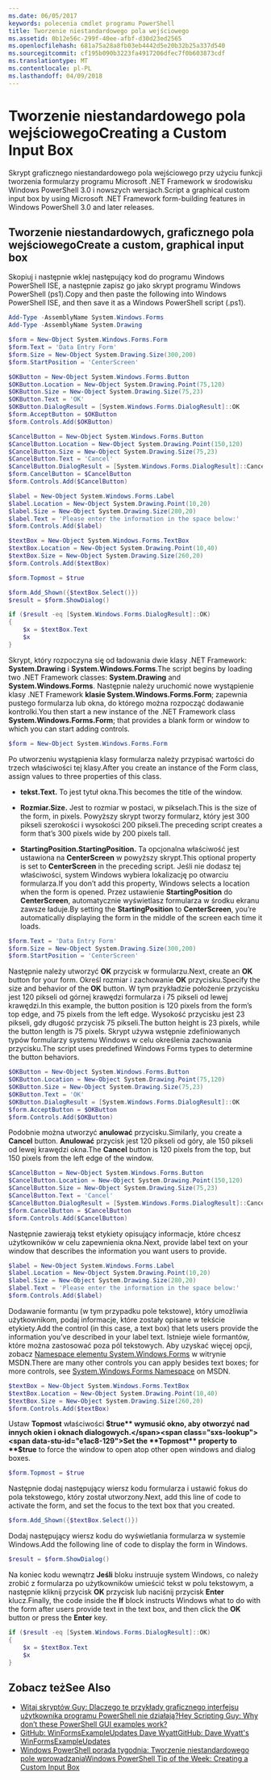 ```yaml
---
ms.date: 06/05/2017
keywords: polecenia cmdlet programu PowerShell
title: Tworzenie niestandardowego pola wejściowego
ms.assetid: 0b12e56c-299f-40ee-afbf-d30d23ed2565
ms.openlocfilehash: 681a75a28a8fb03eb4442d5e20b32b25a337d540
ms.sourcegitcommit: cf195b090b3223fa4917206dfec7f0b603873cdf
ms.translationtype: MT
ms.contentlocale: pl-PL
ms.lasthandoff: 04/09/2018
---
```

# <a name="creating-a-custom-input-box"></a><span data-ttu-id="e1ac8-103">Tworzenie niestandardowego pola wejściowego</span><span class="sxs-lookup"><span data-stu-id="e1ac8-103">Creating a Custom Input Box</span></span>

<span data-ttu-id="e1ac8-104">Skrypt graficznego niestandardowego pola wejściowego przy użyciu funkcji tworzenia formularzy programu Microsoft .NET Framework w środowisku Windows PowerShell 3.0 i nowszych wersjach.</span><span class="sxs-lookup"><span data-stu-id="e1ac8-104">Script a graphical custom input box by using Microsoft .NET Framework form-building features in Windows PowerShell 3.0 and later releases.</span></span>

## <a name="create-a-custom-graphical-input-box"></a><span data-ttu-id="e1ac8-105">Tworzenie niestandardowych, graficznego pola wejściowego</span><span class="sxs-lookup"><span data-stu-id="e1ac8-105">Create a custom, graphical input box</span></span>

<span data-ttu-id="e1ac8-106">Skopiuj i następnie wklej następujący kod do programu Windows PowerShell ISE, a następnie zapisz go jako skrypt programu Windows PowerShell (ps1).</span><span class="sxs-lookup"><span data-stu-id="e1ac8-106">Copy and then paste the following into Windows PowerShell ISE, and then save it as a Windows PowerShell script (.ps1).</span></span>

```powershell
Add-Type -AssemblyName System.Windows.Forms
Add-Type -AssemblyName System.Drawing

$form = New-Object System.Windows.Forms.Form
$form.Text = 'Data Entry Form'
$form.Size = New-Object System.Drawing.Size(300,200)
$form.StartPosition = 'CenterScreen'

$OKButton = New-Object System.Windows.Forms.Button
$OKButton.Location = New-Object System.Drawing.Point(75,120)
$OKButton.Size = New-Object System.Drawing.Size(75,23)
$OKButton.Text = 'OK'
$OKButton.DialogResult = [System.Windows.Forms.DialogResult]::OK
$form.AcceptButton = $OKButton
$form.Controls.Add($OKButton)

$CancelButton = New-Object System.Windows.Forms.Button
$CancelButton.Location = New-Object System.Drawing.Point(150,120)
$CancelButton.Size = New-Object System.Drawing.Size(75,23)
$CancelButton.Text = 'Cancel'
$CancelButton.DialogResult = [System.Windows.Forms.DialogResult]::Cancel
$form.CancelButton = $CancelButton
$form.Controls.Add($CancelButton)

$label = New-Object System.Windows.Forms.Label
$label.Location = New-Object System.Drawing.Point(10,20)
$label.Size = New-Object System.Drawing.Size(280,20)
$label.Text = 'Please enter the information in the space below:'
$form.Controls.Add($label)

$textBox = New-Object System.Windows.Forms.TextBox
$textBox.Location = New-Object System.Drawing.Point(10,40)
$textBox.Size = New-Object System.Drawing.Size(260,20)
$form.Controls.Add($textBox)

$form.Topmost = $true

$form.Add_Shown({$textBox.Select()})
$result = $form.ShowDialog()

if ($result -eq [System.Windows.Forms.DialogResult]::OK)
{
    $x = $textBox.Text
    $x
}
```

<span data-ttu-id="e1ac8-107">Skrypt, który rozpoczyna się od ładowania dwie klasy .NET Framework: **System.Drawing** i **System.Windows.Forms**.</span><span class="sxs-lookup"><span data-stu-id="e1ac8-107">The script begins by loading two .NET Framework classes: **System.Drawing** and **System.Windows.Forms**.</span></span> <span data-ttu-id="e1ac8-108">Następnie należy uruchomić nowe wystąpienie klasy .NET Framework **klasie System.Windows.Forms.Form**; zapewnia pustego formularza lub okna, do którego można rozpocząć dodawanie kontrolki.</span><span class="sxs-lookup"><span data-stu-id="e1ac8-108">You then start a new instance of the .NET Framework class **System.Windows.Forms.Form**; that provides a blank form or window to which you can start adding controls.</span></span>

```powershell
$form = New-Object System.Windows.Forms.Form
```

<span data-ttu-id="e1ac8-109">Po utworzeniu wystąpienia klasy formularza należy przypisać wartości do trzech właściwości tej klasy.</span><span class="sxs-lookup"><span data-stu-id="e1ac8-109">After you create an instance of the Form class, assign values to three properties of this class.</span></span>

- <span data-ttu-id="e1ac8-110">**tekst.**</span><span class="sxs-lookup"><span data-stu-id="e1ac8-110">**Text.**</span></span> <span data-ttu-id="e1ac8-111">To jest tytuł okna.</span><span class="sxs-lookup"><span data-stu-id="e1ac8-111">This becomes the title of the window.</span></span>

- <span data-ttu-id="e1ac8-112">**Rozmiar.**</span><span class="sxs-lookup"><span data-stu-id="e1ac8-112">**Size.**</span></span> <span data-ttu-id="e1ac8-113">Jest to rozmiar w postaci, w pikselach.</span><span class="sxs-lookup"><span data-stu-id="e1ac8-113">This is the size of the form, in pixels.</span></span> <span data-ttu-id="e1ac8-114">Powyższy skrypt tworzy formularz, który jest 300 pikseli szerokości i wysokości 200 pikseli.</span><span class="sxs-lookup"><span data-stu-id="e1ac8-114">The preceding script creates a form that’s 300 pixels wide by 200 pixels tall.</span></span>

- <span data-ttu-id="e1ac8-115">**StartingPosition.**</span><span class="sxs-lookup"><span data-stu-id="e1ac8-115">**StartingPosition.**</span></span> <span data-ttu-id="e1ac8-116">Ta opcjonalna właściwość jest ustawiona na **CenterScreen** w powyższy skrypt.</span><span class="sxs-lookup"><span data-stu-id="e1ac8-116">This optional property is set to **CenterScreen** in the preceding script.</span></span> <span data-ttu-id="e1ac8-117">Jeśli nie dodasz tej właściwości, system Windows wybiera lokalizację po otwarciu formularza.</span><span class="sxs-lookup"><span data-stu-id="e1ac8-117">If you don’t add this property, Windows selects a location when the form is opened.</span></span> <span data-ttu-id="e1ac8-118">Przez ustawienie **StartingPosition** do **CenterScreen**, automatycznie wyświetlasz formularza w środku ekranu zawsze ładuje.</span><span class="sxs-lookup"><span data-stu-id="e1ac8-118">By setting the **StartingPosition** to **CenterScreen**, you’re automatically displaying the form in the middle of the screen each time it loads.</span></span>

```powershell
$form.Text = 'Data Entry Form'
$form.Size = New-Object System.Drawing.Size(300,200)
$form.StartPosition = 'CenterScreen'
```

<span data-ttu-id="e1ac8-119">Następnie należy utworzyć **OK** przycisk w formularzu.</span><span class="sxs-lookup"><span data-stu-id="e1ac8-119">Next, create an **OK** button for your form.</span></span> <span data-ttu-id="e1ac8-120">Określ rozmiar i zachowanie **OK** przycisku.</span><span class="sxs-lookup"><span data-stu-id="e1ac8-120">Specify the size and behavior of the **OK** button.</span></span> <span data-ttu-id="e1ac8-121">W tym przykładzie położenie przycisku jest 120 pikseli od górnej krawędzi formularza i 75 pikseli od lewej krawędzi.</span><span class="sxs-lookup"><span data-stu-id="e1ac8-121">In this example, the button position is 120 pixels from the form’s top edge, and 75 pixels from the left edge.</span></span> <span data-ttu-id="e1ac8-122">Wysokość przycisku jest 23 pikseli, gdy długość przycisk 75 pikseli.</span><span class="sxs-lookup"><span data-stu-id="e1ac8-122">The button height is 23 pixels, while the button length is 75 pixels.</span></span> <span data-ttu-id="e1ac8-123">Skrypt używa wstępnie zdefiniowanych typów formularzy systemu Windows w celu określenia zachowania przycisku.</span><span class="sxs-lookup"><span data-stu-id="e1ac8-123">The script uses predefined Windows Forms types to determine the button behaviors.</span></span>

```powershell
$OKButton = New-Object System.Windows.Forms.Button
$OKButton.Location = New-Object System.Drawing.Point(75,120)
$OKButton.Size = New-Object System.Drawing.Size(75,23)
$OKButton.Text = 'OK'
$OKButton.DialogResult = [System.Windows.Forms.DialogResult]::OK
$form.AcceptButton = $OKButton
$form.Controls.Add($OKButton)
```

<span data-ttu-id="e1ac8-124">Podobnie można utworzyć **anulować** przycisku.</span><span class="sxs-lookup"><span data-stu-id="e1ac8-124">Similarly, you create a **Cancel** button.</span></span> <span data-ttu-id="e1ac8-125">**Anulować** przycisk jest 120 pikseli od góry, ale 150 pikseli od lewej krawędzi okna.</span><span class="sxs-lookup"><span data-stu-id="e1ac8-125">The **Cancel** button is 120 pixels from the top, but 150 pixels from the left edge of the window.</span></span>

```powershell
$CancelButton = New-Object System.Windows.Forms.Button
$CancelButton.Location = New-Object System.Drawing.Point(150,120)
$CancelButton.Size = New-Object System.Drawing.Size(75,23)
$CancelButton.Text = 'Cancel'
$CancelButton.DialogResult = [System.Windows.Forms.DialogResult]::Cancel
$form.CancelButton = $CancelButton
$form.Controls.Add($CancelButton)
```

<span data-ttu-id="e1ac8-126">Następnie zawierają tekst etykiety opisujący informacje, które chcesz użytkowników w celu zapewnienia okna.</span><span class="sxs-lookup"><span data-stu-id="e1ac8-126">Next, provide label text on your window that describes the information you want users to provide.</span></span>

```powershell
$label = New-Object System.Windows.Forms.Label
$label.Location = New-Object System.Drawing.Point(10,20)
$label.Size = New-Object System.Drawing.Size(280,20)
$label.Text = 'Please enter the information in the space below:'
$form.Controls.Add($label)
```

<span data-ttu-id="e1ac8-127">Dodawanie formantu (w tym przypadku pole tekstowe), który umożliwia użytkownikom, podaj informacje, które zostały opisane w tekście etykiety.</span><span class="sxs-lookup"><span data-stu-id="e1ac8-127">Add the control (in this case, a text box) that lets users provide the information you’ve described in your label text.</span></span> <span data-ttu-id="e1ac8-128">Istnieje wiele formantów, które można zastosować poza pól tekstowych. Aby uzyskać więcej opcji, zobacz [Namespace elementu System.Windows.Forms](http://msdn.microsoft.com/library/k50ex0x9(v=vs.110).aspx) w witrynie MSDN.</span><span class="sxs-lookup"><span data-stu-id="e1ac8-128">There are many other controls you can apply besides text boxes; for more controls, see [System.Windows.Forms Namespace](http://msdn.microsoft.com/library/k50ex0x9(v=vs.110).aspx) on MSDN.</span></span>

```powershell
$textBox = New-Object System.Windows.Forms.TextBox
$textBox.Location = New-Object System.Drawing.Point(10,40)
$textBox.Size = New-Object System.Drawing.Size(260,20)
$form.Controls.Add($textBox)
```

<span data-ttu-id="e1ac8-129">Ustaw **Topmost** właściwości **$true** wymusić okno, aby otworzyć nad innych okien i oknach dialogowych.</span><span class="sxs-lookup"><span data-stu-id="e1ac8-129">Set the **Topmost** property to **$true** to force the window to open atop other open windows and dialog boxes.</span></span>

```powershell
$form.Topmost = $true
```

<span data-ttu-id="e1ac8-130">Następnie dodaj następujący wiersz kodu formularza i ustawić fokus do pola tekstowego, który został utworzony.</span><span class="sxs-lookup"><span data-stu-id="e1ac8-130">Next, add this line of code to activate the form, and set the focus to the text box that you created.</span></span>

```powershell
$form.Add_Shown({$textBox.Select()})
```

<span data-ttu-id="e1ac8-131">Dodaj następujący wiersz kodu do wyświetlania formularza w systemie Windows.</span><span class="sxs-lookup"><span data-stu-id="e1ac8-131">Add the following line of code to display the form in Windows.</span></span>

```powershell
$result = $form.ShowDialog()
```

<span data-ttu-id="e1ac8-132">Na koniec kodu wewnątrz **Jeśli** bloku instruuje system Windows, co należy zrobić z formularza po użytkowników umieścić tekst w polu tekstowym, a następnie kliknij przycisk **OK** przycisk lub naciśnij przycisk **Enter** klucz.</span><span class="sxs-lookup"><span data-stu-id="e1ac8-132">Finally, the code inside the **If** block instructs Windows what to do with the form after users provide text in the text box, and then click the **OK** button or press the **Enter** key.</span></span>

```powershell
if ($result -eq [System.Windows.Forms.DialogResult]::OK)
{
    $x = $textBox.Text
    $x
}
```

## <a name="see-also"></a><span data-ttu-id="e1ac8-133">Zobacz też</span><span class="sxs-lookup"><span data-stu-id="e1ac8-133">See Also</span></span>

- [<span data-ttu-id="e1ac8-134">Witaj skryptów Guy: Dlaczego te przykłady graficznego interfejsu użytkownika programu PowerShell nie działają?</span><span class="sxs-lookup"><span data-stu-id="e1ac8-134">Hey Scripting Guy:  Why don’t these PowerShell GUI examples work?</span></span>](http://go.microsoft.com/fwlink/?LinkId=506644)
- [<span data-ttu-id="e1ac8-135">GitHub: WinFormsExampleUpdates Dave Wyatt</span><span class="sxs-lookup"><span data-stu-id="e1ac8-135">GitHub: Dave Wyatt's WinFormsExampleUpdates</span></span>](https://github.com/dlwyatt/WinFormsExampleUpdates)
- [<span data-ttu-id="e1ac8-136">Windows PowerShell porada tygodnia: Tworzenie niestandardowego pole wprowadzania</span><span class="sxs-lookup"><span data-stu-id="e1ac8-136">Windows PowerShell Tip of the Week:  Creating a Custom Input Box</span></span>](http://technet.microsoft.com/library/ff730941.aspx)
